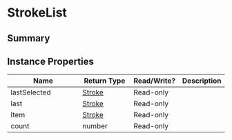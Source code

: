
# StrokeList

## Summary



## Instance Properties

<table>
<thead><tr><th width="225">Name</th><th width="160">Return Type</th><th width="80">Read/Write?</th><th>Description</th></tr></thead>
<tbody>
<tr><td>lastSelected</td><td><a href="stroke.md">Stroke</a></td><td>Read-only</td><td></td></tr>
<tr><td>last</td><td><a href="stroke.md">Stroke</a></td><td>Read-only</td><td></td></tr>
<tr><td>Item</td><td><a href="stroke.md">Stroke</a></td><td>Read-only</td><td></td></tr>
<tr><td>count</td><td>number</td><td>Read-only</td><td></td></tr>
</tbody></table>





